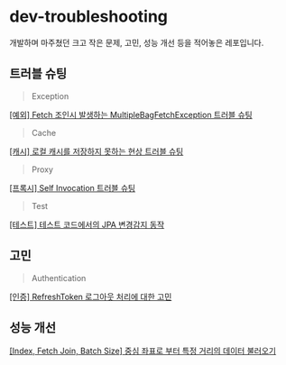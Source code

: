 # dev-troubleshooting
개발하며 마주쳤던 크고 작은 문제, 고민, 성능 개선 등을 적어놓은 레포입니다.

## 트러블 슈팅
> Exception
> 
[[예외] Fetch 조인시 발생하는 MultipleBagFetchException 트러블 슈팅](https://github.com/Hchanghyeon/dev-troubleshooting/blob/main/%5B%EC%98%88%EC%99%B8%5D%20Fetch%20%EC%A1%B0%EC%9D%B8%EC%8B%9C%20%EB%B0%9C%EC%83%9D%ED%95%98%EB%8A%94%20MultipleBagFetchException%20%ED%8A%B8%EB%9F%AC%EB%B8%94%20%EC%8A%88%ED%8C%85.md)

> Cache
>
[[캐시] 로컬 캐시를 저장하지 못하는 현상 트러블 슈팅](https://github.com/Hchanghyeon/dev-troubleshooting/blob/main/%5B%EC%BA%90%EC%8B%9C%5D%20%EB%A1%9C%EC%BB%AC%20%EC%BA%90%EC%8B%9C%EB%A5%BC%20%EC%A0%80%EC%9E%A5%ED%95%98%EC%A7%80%20%EB%AA%BB%ED%95%98%EB%8A%94%20%ED%98%84%EC%83%81%20%ED%8A%B8%EB%9F%AC%EB%B8%94%20%EC%8A%88%ED%8C%85.md)

> Proxy
> 
[[프록시] Self Invocation 트러블 슈팅](https://github.com/Hchanghyeon/dev-troubleshooting/blob/main/%5B%ED%94%84%EB%A1%9D%EC%8B%9C%5D%20Self%20Invocation%20%ED%8A%B8%EB%9F%AC%EB%B8%94%20%EC%8A%88%ED%8C%85.md)

> Test
>
[[테스트] 테스트 코드에서의 JPA 변경감지 동작](https://github.com/Hchanghyeon/dev-troubleshooting/blob/main/%5B%ED%85%8C%EC%8A%A4%ED%8A%B8%5D%20%ED%85%8C%EC%8A%A4%ED%8A%B8%20%EC%BD%94%EB%93%9C%EC%97%90%EC%84%9C%EC%9D%98%20JPA%20%EB%B3%80%EA%B2%BD%EA%B0%90%EC%A7%80%20%EB%8F%99%EC%9E%91.md)

## 고민
> Authentication
> 
[[인증] RefreshToken 로그아웃 처리에 대한 고민](https://github.com/Hchanghyeon/dev-troubleshooting/blob/main/%5B%EC%9D%B8%EC%A6%9D%5D%20RefreshToken%20%EB%A1%9C%EA%B7%B8%EC%95%84%EC%9B%83%20%EC%B2%98%EB%A6%AC%EC%97%90%20%EB%8C%80%ED%95%9C%20%EA%B3%A0%EB%AF%BC.md)

## 성능 개선
[[Index, Fetch Join, Batch Size] 중심 좌표로 부터 특정 거리의 데이터 불러오기]()